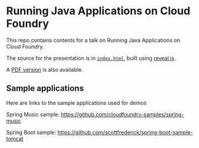 # Running Java Applications on Cloud Foundry

This repo contains contents for a talk on Running Java Applications on Cloud Foundry.

The source for the presentation is in [`index.html`](index.html), built using [reveal.js](https://github.com/hakimel/reveal.js/). 

A [PDF version](RunningJavaApplicationsOnCloudFoundry.pdf) is also available. 

## Sample applications

Here are links to the sample applications used for demos

Spring Music sample: https://github.com/cloudfoundry-samples/spring-music

Spring Boot sample: https://github.com/scottfrederick/spring-boot-sample-tomcat
